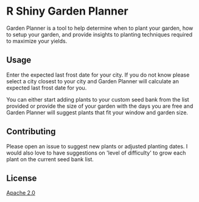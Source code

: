 # R Shiny Garden Planner

Garden Planner is a tool to help determine when to plant your garden, how to setup your garden, and provide insights to planting techniques required to maximize your yields. 


## Usage

Enter the expected last frost date for your city. If you do not know please select a city closest to your city and Garden Planner will calculate an expected last frost date for you. 

You can either start adding plants to your custom seed bank from the list provided or provide the size of your garden with the days you are free and Garden Planner will suggest plants that fit your window and garden size. 

## Contributing

Please open an issue to suggest new plants or adjusted planting dates. I would also love to have suggestions on 'level of difficulty' to grow each plant on the current seed bank list. 

## License

[Apache 2.0](http://www.apache.org/licenses/LICENSE-2.0)